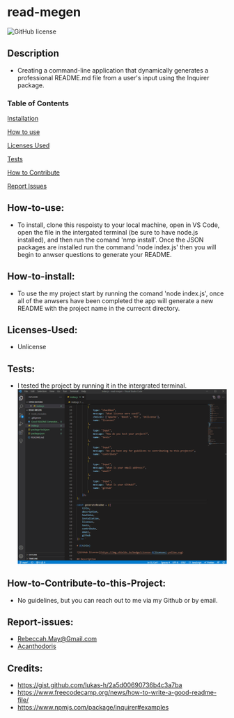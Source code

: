 # read-megen

![GitHub license](https://img.shields.io/badge/License-Unlicense-yellow.svg)

## Description

* Creating a command-line application that dynamically generates a professional README.md file from a user's input using the Inquirer package.

### Table of Contents

[Installation](#Installation)

[How to use](#How-to-use)

[Licenses Used](#Licenses)

[Tests](#Tests)

[How to Contribute](#Contribute)

[Report Issues](#Report-issues)


## How-to-use:
* To install, clone this respoisty to your local machine, open in VS Code, open the file in the intergated terminal (be sure to have node.js installed), and then run the comand 'nmp install'. Once the JSON packages are installed run the command 'node index.js' then you will begin to anwser questions to generate your README.

## How-to-install:
* To use the my project start by running the comand 'node index.js', once all of the anwsers have been completed the app will generate a new README with the project name in the currecnt directory.

## Licenses-Used:
* Unlicense

## Tests:
* I tested the project by running it in the intergrated terminal.
![a demo of how to test the app](/demo.gif)

## How-to-Contribute-to-this-Project:
* No guidelines, but you can reach out to me via my Github or by email.

## Report-issues:
* [Rebeccah.May@Gmail.com](mailto:Rebeccah.May@Gmail.com)
* [Acanthodoris](https://github.com/Acanthodoris)

## Credits:
* https://gist.github.com/lukas-h/2a5d00690736b4c3a7ba
* https://www.freecodecamp.org/news/how-to-write-a-good-readme-file/
* https://www.npmjs.com/package/inquirer#examples
